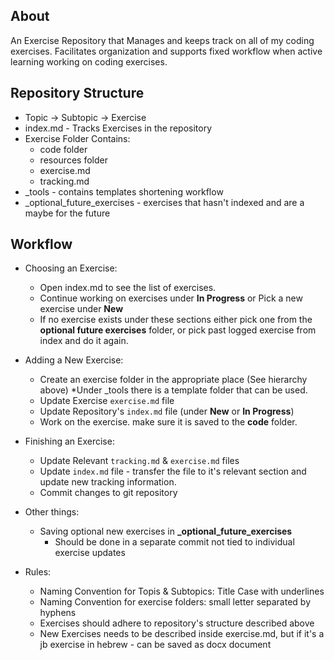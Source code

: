 ## About
An Exercise Repository that Manages and keeps track on all of my coding exercises.
Facilitates organization and supports fixed workflow when active learning working on coding exercises.

## Repository Structure
- Topic → Subtopic → Exercise
- index.md - Tracks Exercises in the repository
- Exercise Folder Contains:
    - code folder
    - resources folder
    - exercise.md
    - tracking.md
- _tools - contains templates shortening workflow
- _optional_future_exercises - exercises that hasn't indexed and are a maybe for the future

## Workflow
- Choosing an Exercise:
    - Open index.md to see the list of exercises.
    - Continue working on exercises under **In Progress** or Pick a new exercise under **New**
    - If no exercise exists under these sections either pick one from the **optional future exercises** folder, or pick past logged exercise from index and do it again.
- Adding a New Exercise:
    - Create an exercise folder in the appropriate place (See hierarchy above)
    *Under _tools there is a template folder that can be used.
    - Update Exercise `exercise.md` file
    - Update Repository's `index.md` file (under **New** or **In Progress**)
    - Work on the exercise. make sure it is saved to the **code** folder.
- Finishing an Exercise:
    - Update Relevant `tracking.md` & `exercise.md` files
    - Update `index.md` file - transfer the file to it's relevant section and update new tracking information.
    - Commit changes to git repository

- Other things:
    - Saving optional new exercises in **_optional_future_exercises**
        - Should be done in a separate commit not tied to individual exercise updates

- Rules:
    - Naming Convention for Topis & Subtopics: Title Case with underlines
    - Naming Convention for exercise folders: small letter separated by hyphens
    - Exercises should adhere to repository's structure described above
    - New Exercises needs to be described inside exercise.md, but if it's a jb exercise in hebrew - can be saved as docx document